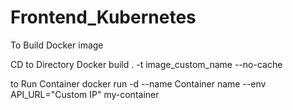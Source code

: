 # Frontend_Kubernetes

To Build Docker image

CD to Directory
Docker build . -t image_custom_name --no-cache


to Run Container
docker run -d --name Container name --env API_URL="Custom IP" my-container
